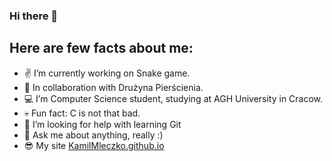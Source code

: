 ### Hi there 👋

## Here are few facts about me:

- :v: I’m currently working on Snake game.
- 👯 In collaboration with Drużyna Pierścienia.
- :computer: I’m Computer Science student, studying at AGH University in Cracow.
- :skull: Fun fact: C is not that bad.
- 🤔 I’m looking for help with learning Git
- 💬 Ask me about anything, really :)
- :sunglasses: My site [KamilMleczko.github.io](https://kamilmleczko.github.io)
